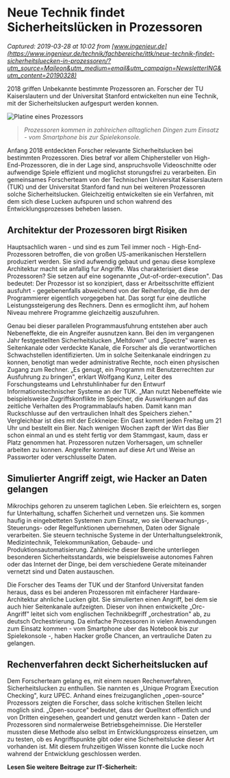 # Neue Technik findet Sicherheitslücken in Prozessoren

_Captured: 2019-03-28 at 10:02 from [www.ingenieur.de](https://www.ingenieur.de/technik/fachbereiche/ittk/neue-technik-findet-sicherheitsluecken-in-prozessoren/?utm_source=Maileon&utm_medium=email&utm_campaign=NewsletterING&utm_content=20190328)_

2018 griffen Unbekannte bestimmte Prozessoren an. Forscher der TU Kaiserslautern und der Universitat Stanford entwickelten nun eine Technik, mit der Sicherheitslucken aufgespurt werden konnen.

![Platine eines Prozessors](https://www.ingenieur.de/wp-content/uploads/2019/03/panthermedia_B10538963_1000x625_bearbeitet.jpg)

> _Prozessoren kommen in zahlreichen alltaglichen Dingen zum Einsatz - vom Smartphone bis zur Spielekonsole._

Anfang 2018 entdeckten Forscher relevante Sicherheitslucken bei bestimmten Prozessoren. Dies betraf vor allem Chiphersteller von High-End-Prozessoren, die in der Lage sind, anspruchsvolle Videoschnitte oder aufwendige Spiele effizient und moglichst storungsfrei zu verarbeiten. Ein gemeinsames Forscherteam von der Technischen Universitat Kaiserslautern (TUK) und der Universitat Stanford fand nun bei weiteren Prozessoren solche Sicherheitslucken. Gleichzeitig entwickelten sie ein Verfahren, mit dem sich diese Lucken aufspuren und schon wahrend des Entwicklungsprozesses beheben lassen.

## Architektur der Prozessoren birgt Risiken

Hauptsachlich waren - und sind es zum Teil immer noch - High-End-Prozessoren betroffen, die von großen US-amerikanischen Herstellern produziert werden. Sie sind aufwendig gebaut und genau diese komplexe Architektur macht sie anfallig fur Angriffe. Was charakterisiert diese Prozessoren? Sie setzen auf eine sogenannte „Out-of-order-execution". Das bedeutet: Der Prozessor ist so konzipiert, dass er Arbeitsschritte effizient ausfuhrt - gegebenenfalls abweichend von der Reihenfolge, die ihm der Programmierer eigentlich vorgegeben hat. Das sorgt fur eine deutliche Leistungssteigerung des Rechners. Denn es ermoglicht ihm, auf hohem Niveau mehrere Programme gleichzeitig auszufuhren.

Genau bei dieser parallelen Programmausfuhrung entstehen aber auch Nebeneffekte, die ein Angreifer ausnutzen kann. Bei den im vergangenen Jahr festgestellten Sicherheitslucken „Meltdown" und „Spectre" waren es Seitenkanale oder verdeckte Kanale, die Forscher als die verantwortlichen Schwachstellen identifizierten. Um in solche Seitenkanale eindringen zu konnen, benotigt man weder administrative Rechte, noch einen physischen Zugang zum Rechner. „Es genugt, ein Programm mit Benutzerrechten zur Ausfuhrung zu bringen", erklart Wolfgang Kunz, Leiter des Forschungsteams und Lehrstuhlinhaber fur den Entwurf Informationstechnischer Systeme an der TUK. „Man nutzt Nebeneffekte wie beispielsweise Zugriffskonflikte im Speicher, die Auswirkungen auf das zeitliche Verhalten des Programmablaufs haben. Damit kann man Ruckschlusse auf den vertraulichen Inhalt des Speichers ziehen." Vergleichbar ist dies mit der Eckkneipe: Ein Gast kommt jeden Freitag um 21 Uhr und bestellt ein Bier. Nach wenigen Wochen zapft der Wirt das Bier schon einmal an und es steht fertig vor dem Stammgast, kaum, dass er Platz genommen hat. Prozessoren nutzen Vorhersagen, um schneller arbeiten zu konnen. Angreifer kommen auf diese Art und Weise an Passworter oder verschlusselte Daten.

## Simulierter Angriff zeigt, wie Hacker an Daten gelangen

Mikrochips gehoren zu unserem taglichen Leben. Sie erleichtern es, sorgen fur Unterhaltung, schaffen Sicherheit und vernetzen uns. Sie kommen haufig in eingebetteten Systemen zum Einsatz, wo sie Überwachungs-, Steuerungs- oder Regelfunktionen ubernehmen, Daten oder Signale verarbeiten. Sie steuern technische Systeme in der Unterhaltungselektronik, Medizintechnik, Telekommunikation, Gebaude- und Produktionsautomatisierung. Zahlreiche dieser Bereiche unterliegen besonderen Sicherheitsstandards, wie beispielsweise autonomes Fahren oder das Internet der Dinge, bei dem verschiedene Gerate miteinander vernetzt sind und Daten austauschen.

Die Forscher des Teams der TUK und der Stanford Universitat fanden heraus, dass es bei anderen Prozessoren mit einfacherer Hardware-Architektur ahnliche Lucken gibt. Sie simulierten einen Angriff, bei dem sie auch hier Seitenkanale aufzeigten. Dieser von ihnen entwickelte „Orc-Angriff" leitet sich vom englischen Technikbegriff „orchestration" ab, zu deutsch Orchestrierung. Da einfache Prozessoren in vielen Anwendungen zum Einsatz kommen - vom Smartphone uber das Notebook bis zur Spielekonsole -, haben Hacker große Chancen, an vertrauliche Daten zu gelangen.

## Rechenverfahren deckt Sicherheitslucken auf

Dem Forscherteam gelang es, mit einem neuen Rechenverfahren, Sicherheitslucken zu enthullen. Sie nannten es „Unique Program Execution Checking", kurz UPEC. Anhand eines freizuganglichen „open-source" Prozessors zeigten die Forscher, dass solche kritischen Stellen leicht moglich sind. „Open-source" bedeutet, dass der Quelltext offentlich und von Dritten eingesehen, geandert und genutzt werden kann - Daten der Prozessoren sind normalerweise Betriebsgeheimnisse. Die Hersteller mussten diese Methode also selbst im Entwicklungsprozess einsetzen, um zu testen, ob es Angriffspunkte gibt oder eine Sicherheitslucke dieser Art vorhanden ist. Mit diesem fruhzeitigen Wissen konnte die Lucke noch wahrend der Entwicklung geschlossen werden.

**Lesen Sie weitere Beitrage zur IT-Sicherheit:**
